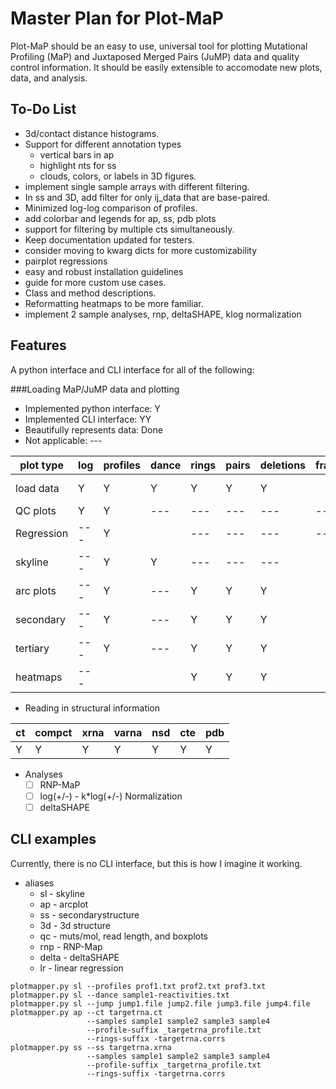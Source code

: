 Master Plan for Plot-MaP
========================
Plot-MaP should be an easy to use, universal tool for plotting Mutational
Profiling (MaP) and Juxtaposed Merged Pairs (JuMP) data and quality control
information. It should be easily extensible to accomodate new plots, data, and
analysis.

To-Do List
----------
- 3d/contact distance histograms.
- Support for different annotation types
  - vertical bars in ap
  - highlight nts for ss
  - clouds, colors, or labels in 3D figures.
- implement single sample arrays with different filtering.
- In ss and 3D, add filter for only ij_data that are base-paired.
- Minimized log-log comparison of profiles.
- add colorbar and legends for ap, ss, pdb plots
- support for filtering by multiple cts simultaneously.
- Keep documentation updated for testers.
- consider moving to kwarg dicts for more customizability
- pairplot regressions
- easy and robust installation guidelines
- guide for more custom use cases.
- Class and method descriptions.
- Reformatting heatmaps to be more familiar.
- implement 2 sample analyses, rnp, deltaSHAPE, klog normalization

Features
--------
A python interface and CLI interface for all of the following:

###Loading MaP/JuMP data and plotting
- Implemented python interface: Y
- Implemented CLI interface: YY
- Beautifully represents data: Done
- Not applicable: ---

| plot type | log | profiles | dance | rings | pairs | deletions | frags | array | probs |
|-----------|-----|----------|-------|-------|-------|-----------|-------|-------|-------|
| load data | Y   | Y        | Y     | Y     | Y     | Y         |       | ----- |       |
| QC plots  | Y   | Y        | ---   | ---   | ---   | ---       | ---   | Y     |       |
| Regression| --- | Y        |       | ---   | ---   | ---       | ---   |       |       |
| skyline   | --- | Y        | Y     | ---   | ---   | ---       |       | Y     |       |
| arc plots | --- | Y        | ---   | Y     | Y     | Y         |       | Y     |       |
| secondary | --- | Y        | ---   | Y     | Y     | Y         |       | Y     |       |
| tertiary  | --- | Y        | ---   | Y     | Y     | Y         |       |       |       |
| heatmaps  | --- |          |       | Y     | Y     | Y         |       |       |       |

- Reading in structural information

| ct | compct | xrna | varna | nsd | cte | pdb |
|----|--------|------|-------|-----|-----|-----|
| Y  | Y      | Y    | Y     | Y   | Y   | Y   |

- Analyses
  - [ ] RNP-MaP
  - [ ] log(+/-) - k*log(+/-) Normalization
  - [ ] deltaSHAPE

CLI examples
------------
Currently, there is no CLI interface, but this is how I imagine it working.
- aliases
  - sl - skyline
  - ap - arcplot
  - ss - secondarystructure
  - 3d - 3d structure
  - qc - muts/mol, read length, and boxplots
  - rnp - RNP-Map
  - delta - deltaSHAPE
  - lr - linear regression
```
plotmapper.py sl --profiles prof1.txt prof2.txt prof3.txt
plotmapper.py sl --dance sample1-reactivities.txt
plotmapper.py sl --jump jump1.file jump2.file jump3.file jump4.file
plotmapper.py ap --ct targetrna.ct
                 --samples sample1 sample2 sample3 sample4
                 --profile-suffix _targetrna_profile.txt
                 --rings-suffix -targetrna.corrs
plotmapper.py ss --ss targetrna.xrna
                 --samples sample1 sample2 sample3 sample4
                 --profile-suffix _targetrna_profile.txt
                 --rings-suffix -targetrna.corrs
```
